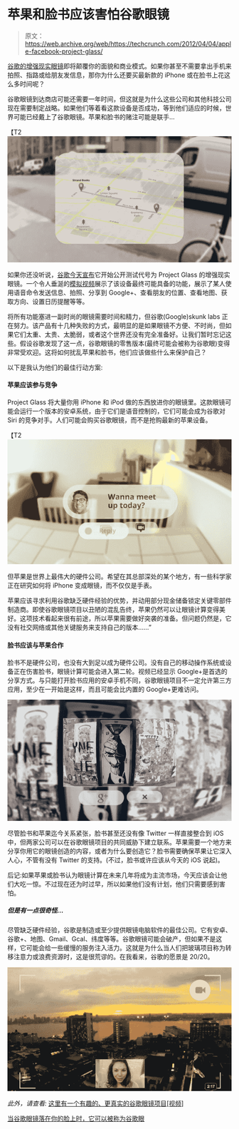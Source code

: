 # 苹果和脸书应该害怕谷歌眼镜

> 原文：<https://web.archive.org/web/https://techcrunch.com/2012/04/04/apple-facebook-project-glass/>

[谷歌的增强现实眼镜](https://web.archive.org/web/20221205215312/https://beta.techcrunch.com/2012/04/04/google-project-glas/)即将颠覆你的面貌和商业模式。如果你甚至不需要拿出手机来拍照、指路或给朋友发信息，那你为什么还要买最新款的 iPhone 或在脸书上花这么多时间呢？

谷歌眼镜到达商店可能还需要一年时间，但这就是为什么这些公司和其他科技公司现在需要制定战略。如果他们等着看这款设备是否成功，等到他们适应的时候，世界可能已经戴上了谷歌眼镜。苹果和脸书的赌注可能是联手…

【T2![](img/949246d10af59a67359b99f27d3e8f91.png "Project Glass Directions")

如果你还没听说，[谷歌今天宣布](https://web.archive.org/web/20221205215312/https://plus.google.com/111626127367496192147/posts)它开始公开测试代号为 Project Glass 的增强现实眼镜。一个令人垂涎的[模拟视频](https://web.archive.org/web/20221205215312/https://beta.techcrunch.com/2012/04/04/google-project-glas/)展示了该设备最终可能具备的功能，展示了某人使用语音命令发送信息、拍照、分享到 Google+、查看朋友的位置、查看地图、获取方向、设置日历提醒等等。

将所有功能塞进一副时尚的眼镜需要时间和精力，但谷歌(Google)skunk labs 正在努力。该产品有十几种失败的方式，最明显的是如果眼镜不方便、不时尚，但如果它们太重、太贵、太脆弱，或者这个世界还没有完全准备好。让我们暂时忘记这些。假设谷歌发现了这一点，谷歌眼镜的零售版本(最终可能会被称为谷歌眼)变得非常受欢迎。这将如何扰乱苹果和脸书，他们应该做些什么来保护自己？

以下是我认为他们的最佳行动方案:

#### 苹果应该参与竞争

Project Glass 将大量你用 iPhone 和 iPod 做的东西放进你的眼镜里。这款眼镜可能会运行一个版本的安卓系统，由于它们是语音控制的，它们可能会成为谷歌对 Siri 的竞争对手。人们可能会购买谷歌眼镜，而不是抢购最新的苹果设备。

【T2![](img/2e4d50f8f4e83544168b17b349bf14a1.png "Project Glass Messages")

但苹果是世界上最伟大的硬件公司。希望在其总部深处的某个地方，有一些科学家正在研究如何将 iPhone 变成眼镜，而不仅仅是手表。

苹果应该寻求利用谷歌缺乏硬件经验的优势，并动用部分现金储备锁定关键零部件制造商。即使谷歌眼镜项目以丑陋的混乱告终，苹果仍然可以让眼镜计算变得美好。这项技术看起来很有前途，所以苹果需要做好突袭的准备。但问题仍然是，它没有社交网络或其他关键服务来支持自己的版本……”

#### 脸书应该与苹果合作

脸书不是硬件公司，也没有大到足以成为硬件公司。没有自己的移动操作系统或设备正在伤害脸书，眼镜计算可能会进入第二轮。视频已经显示 Google+是首选的分享方式。与只能打开脸书应用的安卓手机不同，谷歌眼镜项目不一定允许第三方应用，至少在一开始是这样，而且可能会比内置的 Google+更难访问。

[![](img/c0deea2fee879cefaffb2b2f95f7bbc7.png "Project Glass G+ Integration")](https://web.archive.org/web/20221205215312/https://beta.techcrunch.com/wp-content/uploads/2012/04/project-glass-g-integration.png)

尽管脸书和苹果迄今关系紧张，脸书甚至还没有像 Twitter 一样直接整合到 iOS 中，但两家公司可以在谷歌眼镜项目的共同威胁下建立联系。苹果需要一个地方来分享你用它的眼镜创造的内容，或者为什么要创造它？脸书需要确保苹果让它深入人心，不管有没有 Twitter 的支持。(不过，脸书或许应该从今天的 iOS 说起)。

后记:如果苹果或脸书认为眼镜计算在未来几年将成为主流市场，今天应该会让他们大吃一惊。不过现在还为时过早，所以如果他们没有计划，他们只需要感到害怕。

##### 但是有一点很奇怪…

尽管缺乏硬件经验，谷歌是制造或至少提供眼镜电脑软件的最佳公司。它有安卓、谷歌+、地图、Gmail、Gcal、纬度等等。谷歌眼镜可能会破产，但如果不是这样，它可能会给一些缓慢的服务注入活力。这就是为什么当人们把玻璃项目称为转移注意力或浪费资源时，这是很荒谬的。在我看来，谷歌的愿景是 20/20。

[![](img/e6a1340b6c5775d488e69f3618473abe.png "Project Glass Video Chat")](https://web.archive.org/web/20221205215312/https://beta.techcrunch.com/wp-content/uploads/2012/04/project-glass-video-chat.png)

*此外，请查看:*
[这里有一个有趣的、更真实的谷歌眼镜项目[视频]](https://web.archive.org/web/20221205215312/https://beta.techcrunch.com/2012/04/05/heres-a-more-realistic-look-at-googles-project-glass-video/)

[当谷歌眼镜落在你的脸上时，它可以被称为谷歌眼](https://web.archive.org/web/20221205215312/https://beta.techcrunch.com/2012/04/05/google-eye/)